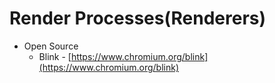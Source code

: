 # Render Processes\(Renderers\)

* Open Source
  * Blink - [https://www.chromium.org/blink](https://www.chromium.org/blink)

